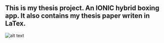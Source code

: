 ## This is my thesis project. An IONIC hybrid boxing app. It also contains my thesis paper writen in LaTex.



![alt text](http://url/to/img.png)

